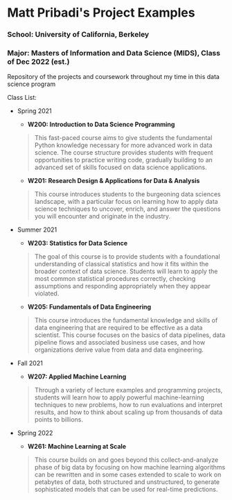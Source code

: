 # Matt Pribadi's Project Examples

### School: University of California, Berkeley
### Major: Masters of Information and Data Science (MIDS), Class of Dec 2022 (est.)

Repository of the projects and coursework throughout my time in this data science program

Class List:

- Spring 2021
  - **W200: Introduction to Data Science Programming**
  > This fast-paced course aims to give students the fundamental Python knowledge necessary for more advanced work in data science. The course structure provides students with frequent opportunities to practice writing code, gradually building to an advanced set of skills focused on data science applications.
  - **W201: Research Design & Applications for Data & Analysis**
  >This course introduces students to the burgeoning data sciences landscape, with a particular focus on learning how to apply data science techniques to uncover, enrich, and answer the questions you will encounter and originate in the industry.
  
- Summer 2021
  - **W203: Statistics for Data Science**
  >The goal of this course is to provide students with a foundational understanding of classical statistics and how it fits within the broader context of data science. Students will learn to apply the most common statistical procedures correctly, checking assumptions and responding appropriately when they appear violated.
  
  - **W205: Fundamentals of Data Engineering**
  >This course introduces the fundamental knowledge and skills of data engineering that are required to be effective as a data scientist. This course focuses on the basics of data pipelines, data pipeline flows and associated business use cases, and how organizations derive value from data and data engineering.
  
- Fall 2021
  - **W207: Applied Machine Learning**
  > Through a variety of lecture examples and programming projects, students will learn how to apply powerful machine-learning techniques to new problems, how to run evaluations and interpret results, and how to think about scaling up from thousands of data points to billions.

- Spring 2022
  - **W261: Machine Learning at Scale**
  > This course builds on and goes beyond this collect-and-analyze phase of big data by focusing on how machine learning algorithms can be rewritten and in some cases extended to scale to work on petabytes of data, both structured and unstructured, to generate sophisticated models that can be used for real-time predictions.


